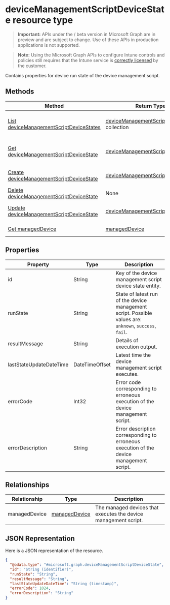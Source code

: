 ﻿# deviceManagementScriptDeviceState resource type

> **Important:** APIs under the / beta version in Microsoft Graph are in preview and are subject to change. Use of these APIs in production applications is not supported.

> **Note:** Using the Microsoft Graph APIs to configure Intune controls and policies still requires that the Intune service is [correctly licensed](https://go.microsoft.com/fwlink/?linkid=839381) by the customer.

Contains properties for device run state of the device management script.
## Methods
|Method|Return Type|Description|
|---|---|---|
|[List deviceManagementScriptDeviceStates](../api/intune_devices_devicemanagementscriptdevicestate_list.md)|[deviceManagementScriptDeviceState](../resources/intune_devices_devicemanagementscriptdevicestate.md) collection|List properties and relationships of the [deviceManagementScriptDeviceState](../resources/intune_devices_devicemanagementscriptdevicestate.md) objects.|
|[Get deviceManagementScriptDeviceState](../api/intune_devices_devicemanagementscriptdevicestate_get.md)|[deviceManagementScriptDeviceState](../resources/intune_devices_devicemanagementscriptdevicestate.md)|Read properties and relationships of the [deviceManagementScriptDeviceState](../resources/intune_devices_devicemanagementscriptdevicestate.md) object.|
|[Create deviceManagementScriptDeviceState](../api/intune_devices_devicemanagementscriptdevicestate_create.md)|[deviceManagementScriptDeviceState](../resources/intune_devices_devicemanagementscriptdevicestate.md)|Create a new [deviceManagementScriptDeviceState](../resources/intune_devices_devicemanagementscriptdevicestate.md) object.|
|[Delete deviceManagementScriptDeviceState](../api/intune_devices_devicemanagementscriptdevicestate_delete.md)|None|Deletes a [deviceManagementScriptDeviceState](../resources/intune_devices_devicemanagementscriptdevicestate.md).|
|[Update deviceManagementScriptDeviceState](../api/intune_devices_devicemanagementscriptdevicestate_update.md)|[deviceManagementScriptDeviceState](../resources/intune_devices_devicemanagementscriptdevicestate.md)|Update the properties of a [deviceManagementScriptDeviceState](../resources/intune_devices_devicemanagementscriptdevicestate.md) object.|
|[Get managedDevice](../api/intune_devices_manageddevice_get.md)|[managedDevice](../resources/intune_devices_manageddevice.md)|Read properties and relationships of the [managedDevice](../resources/intune_devices_manageddevice.md) object.|

## Properties
|Property|Type|Description|
|---|---|---|
|id|String|Key of the device management script device state entity.|
|runState|String|State of latest run of the device management script. Possible values are: `unknown`, `success`, `fail`.|
|resultMessage|String|Details of execution output.|
|lastStateUpdateDateTime|DateTimeOffset|Latest time the device management script executes.|
|errorCode|Int32|Error code corresponding to erroneous execution of the device management script.|
|errorDescription|String|Error description corresponding to erroneous execution of the device management script.|

## Relationships
|Relationship|Type|Description|
|---|---|---|
|managedDevice|[managedDevice](../resources/intune_devices_manageddevice.md)|The managed devices that executes the device management script.|

## JSON Representation
Here is a JSON representation of the resource.
<!-- {
  "blockType": "resource",
  "keyProperty": "id",
  "@odata.type": "microsoft.graph.deviceManagementScriptDeviceState"
}
-->
```json
{
  "@odata.type": "#microsoft.graph.deviceManagementScriptDeviceState",
  "id": "String (identifier)",
  "runState": "String",
  "resultMessage": "String",
  "lastStateUpdateDateTime": "String (timestamp)",
  "errorCode": 1024,
  "errorDescription": "String"
}
```



